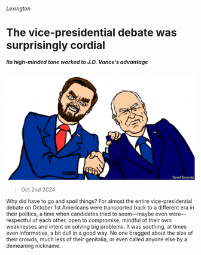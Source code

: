 ###### Lexington

# The vice-presidential debate was surprisingly cordial 

##### Its high-minded tone worked to J.D. Vance’s advantage 

![image](images/20241005_USD000.jpg) 

> Oct 2nd 2024 

Why did  have to go and spoil things? For almost the entire vice-presidential debate on October 1st Americans were transported back to a different era in their politics, a time when candidates tried to seem—maybe even were—respectful of each other, open to compromise, mindful of their own weaknesses and intent on solving big problems. It was soothing, at times even informative, a bit dull in a good way. No one bragged about the size of their crowds, much less of their genitalia, or even called anyone else by a demeaning nickname. 

